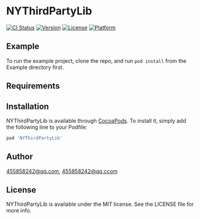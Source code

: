 # NYThirdPartyLib

[![CI Status](https://img.shields.io/travis/455858242@qq.com/NYThirdPartyLib.svg?style=flat)](https://travis-ci.org/455858242@qq.com/NYThirdPartyLib)
[![Version](https://img.shields.io/cocoapods/v/NYThirdPartyLib.svg?style=flat)](https://cocoapods.org/pods/NYThirdPartyLib)
[![License](https://img.shields.io/cocoapods/l/NYThirdPartyLib.svg?style=flat)](https://cocoapods.org/pods/NYThirdPartyLib)
[![Platform](https://img.shields.io/cocoapods/p/NYThirdPartyLib.svg?style=flat)](https://cocoapods.org/pods/NYThirdPartyLib)

## Example

To run the example project, clone the repo, and run `pod install` from the Example directory first.

## Requirements

## Installation

NYThirdPartyLib is available through [CocoaPods](https://cocoapods.org). To install
it, simply add the following line to your Podfile:

```ruby
pod 'NYThirdPartyLib'
```

## Author

455858242@qq.com, 455858242@qq.ccom

## License

NYThirdPartyLib is available under the MIT license. See the LICENSE file for more info.
